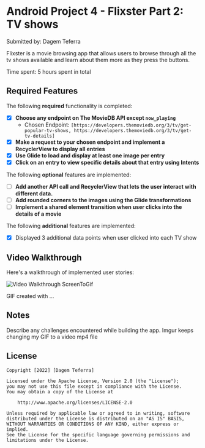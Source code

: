 # Android Project 4 - Flixster Part 2: TV shows

Submitted by: Dagem Teferra

Flixster is a movie browsing app that allows users to browse through all the tv shows available and learn about them more as they press the buttons.

Time spent: 5 hours spent in total

## Required Features

The following **required** functionality is completed:

- [X] **Choose any endpoint on The MovieDB API except `now_playing`**
  - Chosen Endpoint: `[https://developers.themoviedb.org/3/tv/get-popular-tv-shows, https://developers.themoviedb.org/3/tv/get-tv-details]`
- [X] **Make a request to your chosen endpoint and implement a RecyclerView to display all entries**
- [X] **Use Glide to load and display at least one image per entry**
- [X] **Click on an entry to view specific details about that entry using Intents**

The following **optional** features are implemented:

- [ ] **Add another API call and RecyclerView that lets the user interact with different data.** 
- [ ] **Add rounded corners to the images using the Glide transformations**
- [ ] **Implement a shared element transition when user clicks into the details of a movie**

The following **additional** features are implemented:

- [X] Displayed 3 additional data points when user clicked into each TV show

## Video Walkthrough

Here's a walkthrough of implemented user stories:

<img src='https://i.imgur.com/9dvxm7w.mp4' title='Video Walkthrough' width='' alt='Video Walkthrough' />

<!-- Replace this with whatever GIF tool you used! --> ScreenToGif
GIF created with ...  
<!-- Recommended tools:
[Kap](https://getkap.co/) for macOS
[ScreenToGif](https://www.screentogif.com/) for Windows
[peek](https://github.com/phw/peek) for Linux. -->

## Notes

Describe any challenges encountered while building the app.
Imgur keeps changing my GIF to a video mp4 file

## License

    Copyright [2022] [Dagem Teferra]

    Licensed under the Apache License, Version 2.0 (the "License");
    you may not use this file except in compliance with the License.
    You may obtain a copy of the License at

        http://www.apache.org/licenses/LICENSE-2.0

    Unless required by applicable law or agreed to in writing, software
    distributed under the License is distributed on an "AS IS" BASIS,
    WITHOUT WARRANTIES OR CONDITIONS OF ANY KIND, either express or implied.
    See the License for the specific language governing permissions and
    limitations under the License.
